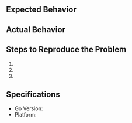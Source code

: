 ## Expected Behavior


## Actual Behavior


## Steps to Reproduce the Problem

  1.
  1.
  1.

## Specifications

  - Go Version:
  - Platform:
